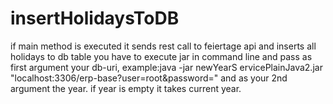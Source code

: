 # insertHolidaysToDB
if main method is executed it sends rest call to feiertage api and inserts all holidays to db table
you have to execute jar in command line and pass as first argument your db-uri, example:java -jar newYearS
ervicePlainJava2.jar "localhost:3306/erp-base?user=root&password=" and as your 2nd argument the year.
if year is empty it takes current year.
